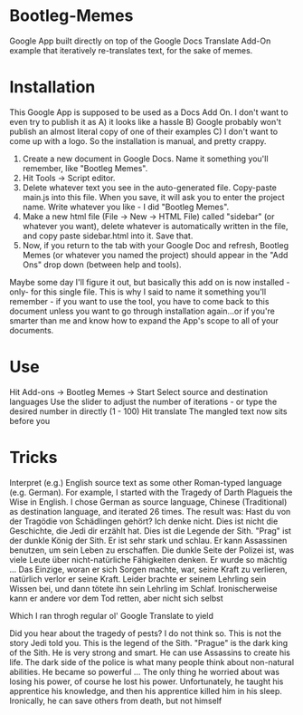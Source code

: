 # Bootleg-Memes
Google App built directly on top of the Google Docs Translate Add-On example that iteratively re-translates text, for the sake of memes.

# Installation
This Google App is supposed to be used as a Docs Add On.  I don't want to even try to publish it as A) it looks like a hassle B) Google probably won't publish an almost literal copy of one of their examples C) I don't want to come up with a logo.  So the installation is manual, and pretty crappy.

1) Create a new document in Google Docs.  Name it something you'll remember, like "Bootleg Memes".  
2) Hit Tools -> Script editor.
3) Delete whatever text you see in the auto-generated file.  Copy-paste main.js into this file.  When you save, it will ask you to enter the project name.  Write whatever you like - I did "Bootleg Memes".
4) Make a new html file (File -> New -> HTML File) called "sidebar" (or whatever you want), delete whatever is automatically written in the file, and copy paste sidebar.html into it. Save that.
5) Now, if you return to the tab with your Google Doc and refresh, Bootleg Memes (or whatever you named the project) should appear in the "Add Ons" drop down (between help and tools).

Maybe some day I'll figure it out, but basically this add on is now installed -only- for this single file.  This is why I said to name it something you'll remember - if you want to use the tool, you have to come back to this document unless you want to go through installation again...or if you're smarter than me and know how to expand the App's scope to all of your documents.

# Use
Hit Add-ons -> Bootleg Memes -> Start
Select source and destination languages
Use the slider to adjust the number of iterations - or type the desired number in directly (1 - 100)
Hit translate
The mangled text now sits before you

# Tricks
Interpret (e.g.) English source text as some other Roman-typed language (e.g. German).  For example, I started with the Tragedy of Darth Plagueis the Wise in English.  I chose German as source language, Chinese (Traditional) as destination language, and iterated 26 times.  The result was:
Hast du von der Tragödie von Schädlingen gehört? Ich denke nicht. Dies ist nicht die Geschichte, die Jedi dir erzählt hat. Dies ist die Legende der Sith. "Prag" ist der dunkle König der Sith. Er ist sehr stark und schlau. Er kann Assassinen benutzen, um sein Leben zu erschaffen. Die dunkle Seite der Polizei ist, was viele Leute über nicht-natürliche Fähigkeiten denken. Er wurde so mächtig ... Das Einzige, woran er sich Sorgen machte, war, seine Kraft zu verlieren, natürlich verlor er seine Kraft. Leider brachte er seinem Lehrling sein Wissen bei, und dann tötete ihn sein Lehrling im Schlaf. Ironischerweise kann er andere vor dem Tod retten, aber nicht sich selbst

Which I ran throgh regular ol' Google Translate to yield

Did you hear about the tragedy of pests? I do not think so. This is not the story Jedi told you. This is the legend of the Sith. "Prague" is the dark king of the Sith. He is very strong and smart. He can use Assassins to create his life. The dark side of the police is what many people think about non-natural abilities. He became so powerful ... The only thing he worried about was losing his power, of course he lost his power. Unfortunately, he taught his apprentice his knowledge, and then his apprentice killed him in his sleep. Ironically, he can save others from death, but not himself
